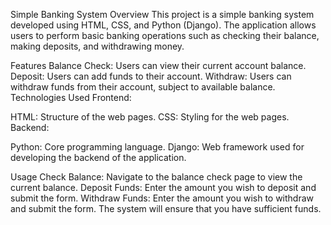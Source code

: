 Simple Banking System
Overview
This project is a simple banking system developed using HTML, CSS, and Python (Django). 
The application allows users to perform basic banking operations such as checking their balance, making deposits, and withdrawing money.

Features
Balance Check: Users can view their current account balance.
Deposit: Users can add funds to their account.
Withdraw: Users can withdraw funds from their account, subject to available balance.
Technologies Used
Frontend:

HTML: Structure of the web pages.
CSS: Styling for the web pages.
Backend:

Python: Core programming language.
Django: Web framework used for developing the backend of the application.

Usage
Check Balance: Navigate to the balance check page to view the current balance.
Deposit Funds: Enter the amount you wish to deposit and submit the form.
Withdraw Funds: Enter the amount you wish to withdraw and submit the form. The system will ensure that you have sufficient funds.
